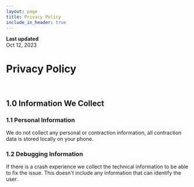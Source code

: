 ```yaml
---
layout: page
title: Privacy Policy
include_in_header: true
---
```


**Last updated**  
Oct 12, 2023

# Privacy Policy

<br>

## 1.0 Information We Collect

### 1.1 Personal Information
We do not collect any personal or contraction information, all contraction data is stored locally on your phone.

### 1.2 Debugging Information
If there is a crash experience we collect the technical information to be able to fix the issue. This doesn't include any information that can identify the user. 